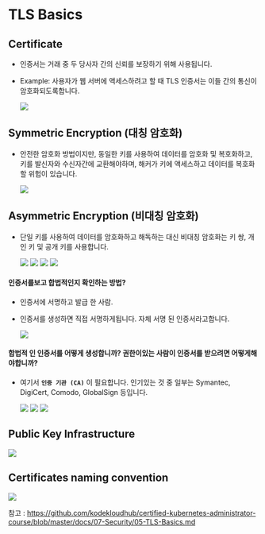 # TLS Basics

## Certificate
- 인증서는 거래 중 두 당사자 간의 신뢰를 보장하기 위해 사용됩니다.
- Example: 사용자가 웹 서버에 액세스하려고 할 때 TLS 인증서는 이들 간의 통신이 암호화되도록합니다.

  <img src = https://github.com/kodekloudhub/certified-kubernetes-administrator-course/blob/master/images/cert1.PNG>
  
  
## Symmetric Encryption (대칭 암호화)
- 안전한 암호화 방법이지만, 동일한 키를 사용하여 데이터를 암호화 및 복호화하고, 키를 발신자와 수신자간에 교환해야하며, 해커가 키에 액세스하고 데이터를 복호화 할 위험이 있습니다.

  <img src = https://github.com/kodekloudhub/certified-kubernetes-administrator-course/blob/master/images/cert2.PNG>
  
## Asymmetric Encryption (비대칭 암호화)
- 단일 키를 사용하여 데이터를 암호화하고 해독하는 대신 비대칭 암호화는 키 쌍, 개인 키 및 공개 키를 사용합니다.

  <img src = https://github.com/kodekloudhub/certified-kubernetes-administrator-course/blob/master/images/cert3.PNG>
  
  <img src = https://github.com/kodekloudhub/certified-kubernetes-administrator-course/blob/master/images/cert4.PNG>
  
  <img src = https://github.com/kodekloudhub/certified-kubernetes-administrator-course/blob/master/images/cert5.PNG>
  
  <img src = https://github.com/kodekloudhub/certified-kubernetes-administrator-course/blob/master/images/cert6.PNG>
  

#### 인증서를보고 합법적인지 확인하는 방법?
- 인증서에 서명하고 발급 한 사람.
- 인증서를 생성하면 직접 서명하게됩니다. 자체 서명 된 인증서라고합니다.

  <img src = https://github.com/kodekloudhub/certified-kubernetes-administrator-course/blob/master/images/cert7.PNG>
  
#### 합법적 인 인증서를 어떻게 생성합니까? 권한이있는 사람이 인증서를 받으려면 어떻게해야합니까?
- 여기서 **`인증 기관 (CA)`** 이 필요합니다. 인기있는 것 중 일부는 Symantec, DigiCert, Comodo, GlobalSign 등입니다.

  <img src = https://github.com/kodekloudhub/certified-kubernetes-administrator-course/blob/master/images/cert8.PNG>
  
  <img src = https://github.com/kodekloudhub/certified-kubernetes-administrator-course/blob/master/images/cert9.PNG>
  
  <img src = https://github.com/kodekloudhub/certified-kubernetes-administrator-course/blob/master/images/cert10.PNG>
  
## Public Key Infrastructure
   
   <img src = https://github.com/kodekloudhub/certified-kubernetes-administrator-course/blob/master/images/pki.PNG>
   
## Certificates naming convention

  <img src = https://github.com/kodekloudhub/certified-kubernetes-administrator-course/blob/master/images/cert11.PNG>
  
  
참고 : https://github.com/kodekloudhub/certified-kubernetes-administrator-course/blob/master/docs/07-Security/05-TLS-Basics.md
  
